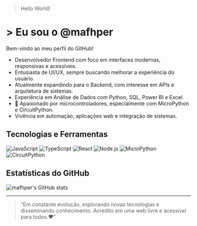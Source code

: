 > Hello World!
# > Eu sou o @mafhper

Bem-vindo ao meu perfil do GitHub!

- Desenvolvedor Frontend com foco em interfaces modernas, responsivas e acessíveis.
- Entusiasta de UI/UX, sempre buscando melhorar a experiência do usuário.
- Atualmente expandindo para o Backend, com interesse em APIs e arquitetura de sistemas.
- Experiência em Análise de Dados com Python, SQL, Power BI e Excel.
- 🤖 Apaixonado por microcontroladores, especialmente com MicroPython e CircuitPython.
- Vivência em automação, aplicações web e integração de sistemas.

## Tecnologias e Ferramentas

![JavaScript](https://img.shields.io/badge/JavaScript-F7DF1E?style=for-the-badge&logo=javascript&logoColor=black)
![TypeScript](https://img.shields.io/badge/TypeScript-3178C6?style=for-the-badge&logo=typescript&logoColor=white)
![React](https://img.shields.io/badge/React-20232A?style=for-the-badge&logo=react&logoColor=61DAFB)
![Node.js](https://img.shields.io/badge/Node.js-339933?style=for-the-badge&logo=nodedotjs&logoColor=white)
![MicroPython](https://img.shields.io/badge/MicroPython-2C3E50?style=for-the-badge&logo=python&logoColor=white)
![CircuitPython](https://img.shields.io/badge/CircuitPython-3C1053?style=for-the-badge&logo=python&logoColor=white)

## Estatísticas do GitHub

![mafhper's GitHub stats](https://github-readme-stats.vercel.app/api?username=mafhper&show_icons=true&theme=radical)

---

> “Em constante evolução, explorando novas tecnologias e disseminando conhecimento. Acredito em uma web livre e acessível para todos.❤️”
